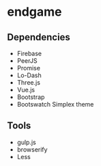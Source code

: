 # endgame

## Dependencies
- Firebase
- PeerJS
- Promise
- Lo-Dash
- Three.js
- Vue.js
- Bootstrap
- Bootswatch Simplex theme

## Tools
- gulp.js
- browserify
- Less

